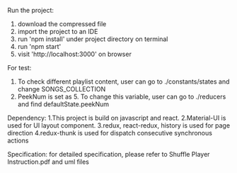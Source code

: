 Run the project:
1. download the compressed file
2. import the project to an IDE
3. run 'npm install' under project directory on terminal 
4. run 'npm start'
5. visit 'http://localhost:3000' on browser

For test:
1. To check different playlist content, user can go to ./constants/states and change SONGS_COLLECTION
2. PeekNum is set as 5. To change this variable, user can go to ./reducers and find defaultState.peekNum

Dependency:
1.This project is build on javascript and react.
2.Material-UI is used for UI layout component.
3.redux, react-redux, history is used for page direction 
4.redux-thunk is used for dispatch consecutive synchronous actions 

Specification:
for detailed specification, please refer to Shuffle Player Instruction.pdf and uml files


